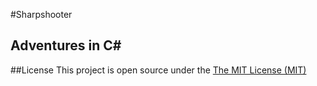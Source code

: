 #Sharpshooter
## Adventures in C\#

##License
This project is open source under the [The MIT License (MIT)](http://www.opensource.org/licenses/mit-license.php)